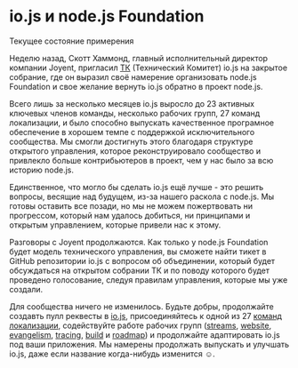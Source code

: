 # io.js и node.js Foundation
Текущее состояние примерения

Неделю назад, Скотт Хаммонд, главный исполнительный директор компании Joyent, пригласил [TК](https://github.com/iojs/io.js/blob/v1.x/GOVERNANCE.md#technical-committee) (Технический Комитет) io.js на закрытое собрание, где он выразил своё намерение организовать node.js Foundation и свое желание вернуть io.js обратно в проект node.js.

Всего лишь за несколько месяцев io.js выросло до 23 активных ключевых членов команды, несколько рабочих групп, 27 команд локализации, и было способно выпускать качественное програмное обеспечение в хорошем темпе с поддержкой исключительного сообщества. Мы смогли достигнуть этого благодаря структуре открытого управления, которое реконструировало сообщество и привлекло больше контрибьютеров в проект, чем у нас было за всю историю node.js.

Единственное, что могло бы сделать io.js ещё лучше - это решить вопросы, весящие над будущем, из-за нашего раскола с node.js.  Мы готовы оставить все позади, но мы не можем пожертвовать ни прогрессом, который нам удалось добиться, ни принципами и открытым управлением, которые привели нас к этому.

Разговоры с Joyent продолжаются. Как только у node.js Foundation будет модель технического управления, вы сможете найти тикет в GitHub репозитории io.js с вопросом об объединении, который будет обсуждаться на открытом собрании ТК и по поводу которого будет проведено голосование, следуя правилам управления, которые мы уже создали.

Для сообщества ничего не изменилось. Будьте добры, продолжайте создавть пулл реквесты в [io.js](https://github.com/iojs/io.js), присоединяйтесь к одной из 27 [команд локализации](https://github.com/iojs/website/issues/125), содействуйте работе рабочих групп ([streams](https://github.com/iojs/readable-stream), [website](https://github.com/iojs/website), [evangelism](https://github.com/iojs/website/labels/evangelism), [tracing](https://github.com/iojs/tracing-wg), [build](https://github.com/iojs/build) и [roadmap](https://github.com/iojs/roadmap)) и продолжайте адаптировать io.js под ваши приложения. Мы намерены продолжать выпускать и улучшать io.js, даже если название когда-нибудь изменится ☺.